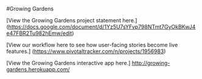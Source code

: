 #Growing Gardens

[View the Growing Gardens project statement here.]
(https://docs.google.com/document/d/1Yz5U7sYFvp798NTmt7GyOkBKwJ4e47FBR2Tu982hEmw/edit)

[View our workflow here to see how user-facing stories become live features.]
(https://www.pivotaltracker.com/n/projects/1956983)

[View the Growing Gardens interactive app here.]
http://growing-gardens.herokuapp.com/
